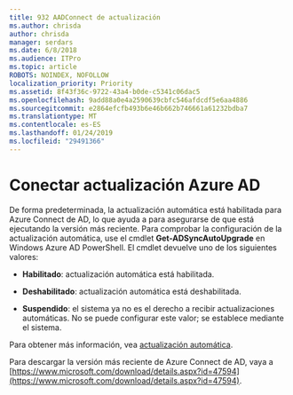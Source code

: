 ```yaml
---
title: 932 AADConnect de actualización
ms.author: chrisda
author: chrisda
manager: serdars
ms.date: 6/8/2018
ms.audience: ITPro
ms.topic: article
ROBOTS: NOINDEX, NOFOLLOW
localization_priority: Priority
ms.assetid: 8f43f36c-9722-43a4-b0de-c5341c06dac5
ms.openlocfilehash: 9add88a0e4a2590639cbfc546afdcdf5e6aa4886
ms.sourcegitcommit: e2864efcfb493b6e46b662b746661a61232bdba7
ms.translationtype: MT
ms.contentlocale: es-ES
ms.lasthandoff: 01/24/2019
ms.locfileid: "29491366"
---
```

# <a name="upgrade-azure-ad-connect"></a>Conectar actualización Azure AD

De forma predeterminada, la actualización automática está habilitada para Azure Connect de AD, lo que ayuda a para asegurarse de que está ejecutando la versión más reciente. Para comprobar la configuración de la actualización automática, use el cmdlet **Get-ADSyncAutoUpgrade** en Windows Azure AD PowerShell. El cmdlet devuelve uno de los siguientes valores: 
  
- **Habilitado**: actualización automática está habilitada. 
    
- **Deshabilitado**: actualización automática está deshabilitada. 
    
- **Suspendido**: el sistema ya no es el derecho a recibir actualizaciones automáticas. No se puede configurar este valor; se establece mediante el sistema. 
    
Para obtener más información, vea [actualización automática](https://docs.microsoft.com/azure/active-directory/connect/active-directory-aadconnect-feature-automatic-upgrade).
  
Para descargar la versión más reciente de Azure Connect de AD, vaya a [https://www.microsoft.com/download/details.aspx?id=47594](https://www.microsoft.com/download/details.aspx?id=47594).
  

